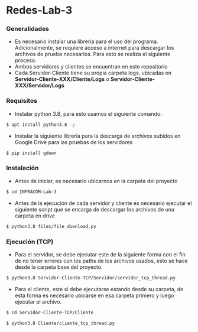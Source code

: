 # Redes-Lab-3

### Generalidades

* Es necesario instalar una libreria para el uso del programa. Adicionalmente, se requiere acceso a internet para descargar los archivos de prueba necesarios. Para esto se realiza el siguiente proceso.
* Ambos servidores y clientes se encuentran en este repositorio
* Cada Servidor-Cliente tiene su propia carpeta logs, ubicadas en **Servidor-Cliente-XXX/Cliente/Logs** o **Servidor-Cliente-XXX/Servidor/Logs**

### Requisitos

* Instalar python 3.8, para esto usamos el siguiente comando:

```bash
$ apt install python3.8 -y
```

* Instalar la siguiente libreria para la descarga de archivos subidos en Google Drive para las pruebas de los servidores

```bash
$ pip install gdown
```

### Instalación

* Antes de iniciar, es necesario ubicarnos en la carpeta del proyecto

```bash
$ cd INFRACOM-Lab-3
```

* Antes de la ejecución de cada servidor y cliente es necesario ejecutar el siguiente script que se encarga de descargar los archivos de una carpeta en drive

```bash
$ python3.8 files/file_download.py
```

### Ejecución (TCP)

* Para el servidor, se debe ejecutar este de la siguiente forma con el fin de no tener errores con los paths de los archivos usados, esto se hace desde la carpeta base del proyecto.

```bash
$ python3.8 Servidor-Cliente-TCP/Servidor/servidor_tcp_thread.py
```

* Para el cliente, este si debe ejecutarse estando desde su carpeta, de esta forma es necesario ubicarse en esa carpeta primero y luego ejecutar el archivo.

```bash
$ cd Servidor-Cliente-TCP/Cliente
```

```bash
$ python3.8 Cliente/cliente_tcp_thread.py
```
